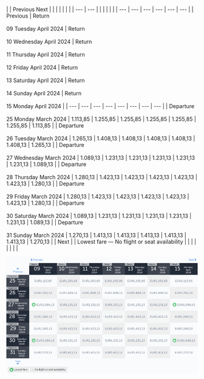|     | Previous Next |     |     |     |     |     |     |
| --- | --- |     |     |     |     |     |     | --- | --- | --- | --- | --- | --- |
| Previous | Return<br><br>09 Tuesday April 2024 | Return<br><br>10 Wednesday April 2024 | Return<br><br>11 Thursday April 2024 | Return<br><br>12 Friday April 2024 | Return<br><br>13 Saturday April 2024 | Return<br><br>14 Sunday April 2024 | Return<br><br>15 Monday April 2024 |
| --- | --- | --- | --- | --- | --- | --- | --- |
| Departure<br><br>25 Monday March 2024 | 1.113,85 | 1.255,85 | 1.255,85 | 1.255,85 | 1.255,85 | 1.255,85 | 1.113,85 |
| Departure<br><br>26 Tuesday March 2024 | 1.265,13 | 1.408,13 | 1.408,13 | 1.408,13 | 1.408,13 | 1.408,13 | 1.265,13 |
| Departure<br><br>27 Wednesday March 2024 | 1.089,13 | 1.231,13 | 1.231,13 | 1.231,13 | 1.231,13 | 1.231,13 | 1.089,13 |
| Departure<br><br>28 Thursday March 2024 | 1.280,13 | 1.423,13 | 1.423,13 | 1.423,13 | 1.423,13 | 1.423,13 | 1.280,13 |
| Departure<br><br>29 Friday March 2024 | 1.280,13 | 1.423,13 | 1.423,13 | 1.423,13 | 1.423,13 | 1.423,13 | 1.280,13 |
| Departure<br><br>30 Saturday March 2024 | 1.089,13 | 1.231,13 | 1.231,13 | 1.231,13 | 1.231,13 | 1.231,13 | 1.089,13 |
| Departure<br><br>31 Sunday March 2024 | 1.270,13 | 1.413,13 | 1.413,13 | 1.413,13 | 1.413,13 | 1.413,13 | 1.270,13 |
| Next |
| Lowest fare — No flight or seat availability |     |     |     |     |     |     |     |

![](turkish-airlines.png)